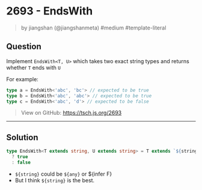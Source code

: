 # 2693 - EndsWith
> by jiangshan (@jiangshanmeta) #medium #template-literal

## Question

Implement `EndsWith<T, U>` which takes two exact string types and returns whether `T` ends with `U`

For example:

```typescript
type a = EndsWith<'abc', 'bc'> // expected to be true
type b = EndsWith<'abc', 'abc'> // expected to be true
type c = EndsWith<'abc', 'd'> // expected to be false
```

> View on GitHub: https://tsch.js.org/2693

--- 

## Solution
```ts
type EndsWith<T extends string, U extends string> = T extends `${string}${U}`
  ? true
  : false
```

- `${string}` could be `${any}` or ${infer F}
- But I think `${string}` is the best.
